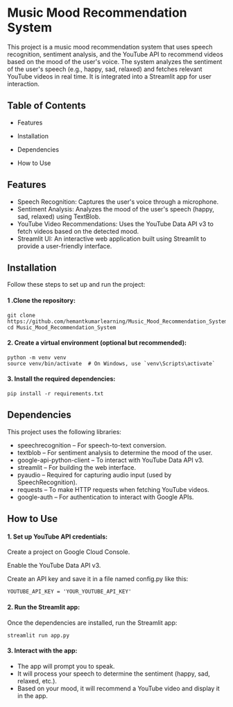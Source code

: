 # Music Mood Recommendation System

This project is a music mood recommendation system that uses speech recognition, sentiment analysis, and the YouTube API to recommend videos based on the mood of the user's voice. The system analyzes the sentiment of the user's speech (e.g., happy, sad, relaxed) and fetches relevant YouTube videos in real time. It is integrated into a Streamlit app for user interaction.

## Table of Contents

- Features
  
- Installation
  
- Dependencies
  
- How to Use

## Features

- Speech Recognition: Captures the user's voice through a microphone.
- Sentiment Analysis: Analyzes the mood of the user's speech (happy, sad, relaxed) using TextBlob.
- YouTube Video Recommendations: Uses the YouTube Data API v3 to fetch videos based on the detected mood.
- Streamlit UI: An interactive web application built using Streamlit to provide a user-friendly interface.
  
## Installation

Follow these steps to set up and run the project:

#### 1 .Clone the repository:

```
git clone https://github.com/hemantkumarlearning/Music_Mood_Recommendation_System.git
cd Music_Mood_Recommendation_System
```

#### 2. Create a virtual environment (optional but recommended):

```
python -m venv venv
source venv/bin/activate  # On Windows, use `venv\Scripts\activate`
```

#### 3. Install the required dependencies:

```
pip install -r requirements.txt
```

## Dependencies

This project uses the following libraries:

- speechrecognition – For speech-to-text conversion.
- textblob – For sentiment analysis to determine the mood of the user.
- google-api-python-client – To interact with YouTube Data API v3.
- streamlit – For building the web interface.
- pyaudio – Required for capturing audio input (used by SpeechRecognition).
- requests – To make HTTP requests when fetching YouTube videos.
- google-auth – For authentication to interact with Google APIs.
  
## How to Use

#### 1. Set up YouTube API credentials:

Create a project on Google Cloud Console.

Enable the YouTube Data API v3.

Create an API key and save it in a file named config.py like this:

```
YOUTUBE_API_KEY = 'YOUR_YOUTUBE_API_KEY'
```

#### 2. Run the Streamlit app:

Once the dependencies are installed, run the Streamlit app:

```
streamlit run app.py
```

#### 3. Interact with the app:

- The app will prompt you to speak.
- It will process your speech to determine the sentiment (happy, sad, relaxed, etc.).
- Based on your mood, it will recommend a YouTube video and display it in the app.

